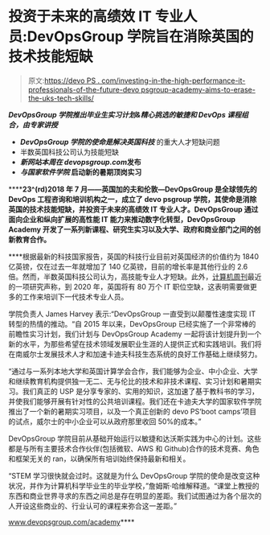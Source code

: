 # 投资于未来的高绩效 IT 专业人员:DevOpsGroup 学院旨在消除英国的技术技能短缺

> 原文:[https://devo PS . com/investing-in-the-high-performance-it-professionals-of-the-future-devo psgroup-academy-aims-to-erase-the-uks-tech-skills/](https://devops.com/investing-in-the-high-performing-it-professionals-of-the-future-devopsgroup-academy-aims-to-eradicate-the-uks-tech-skills-shortage/)

***DevOpsGroup 学院推出毕业生实习计划&精心挑选的敏捷和 DevOps 课程组合，由专家讲授***

*   ***DevOpsGroup 学院的使命是解决英国科技*** 的重大人才短缺问题
*   半数英国科技公司认为技能短缺
*   ***新网站本周在 devopsgroup.com*****发布**
*   *****与国家软件学院*** 启动新的暑期顶岗实习**

******23^(rd)2018 年 7 月——英国加的夫和伦敦—**DevOpsGroup 是全球领先的 DevOps 工程咨询和培训机构之一，成立了 devo psgroup 学院，其使命是消除英国的技术技能短缺，并投资于未来的高绩效 IT 专业人才。DevOpsGroup 通过面向企业和纵向扩展的高性能 IT 能力来推动数字化转型，DevOpsGroup Academy 开发了一系列新课程、研究生实习以及大学、政府和商业部门之间的创新教育合作。****

 ****根据最新的科技国家报告，英国的科技行业目前对英国经济的价值约为 1840 亿英镑，仅在过去一年就增加了 140 亿英镑，目前的增长率是其他行业的 2.6 倍。然而，半数英国科技公司认为，高技能专业人才短缺。此外，[计算机周刊](https://www.computerweekly.com/ehandbook/Salary-Survey-2017-2018-UK-Ireland)最近的一项研究声称，到 2020 年，英国将有 80 万个 IT 职位空缺，这表明需要做更多的工作来培训下一代技术专业人员。

学院负责人 James Harvey 表示:“DevOpsGroup 一直受到以颠覆性速度实现 IT 转型的热情的推动。“自 2015 年以来，DevOpsGroup 已经实施了一个非常棒的前瞻性实习计划，我们计划与 DevOpsGroup Academy 一起将该计划提升到一个新的水平，为那些希望在技术领域发展职业生涯的人提供正式和实践培训。我们将在南威尔士发展技术人才和加速卡迪夫科技生态系统的良好工作基础上继续努力。

“通过与一系列本地大学和英国计算学会合作，我们能够为企业、中小企业、大学和继续教育机构提供独一无二、无与伦比的技术和非技术课程、实习计划和暑期实习。我们真正的 USP 是分享专家的、实用的知识，这加速了基于教科书的学习，并使我们能够开展有针对性的公共培训课程。我们还在卡迪夫大学的国家软件学院推出了一个新的暑期实习项目，以及一个真正创新的 devo PS‘boot camps’项目的试点，威尔士的中小企业可以从政府那里收回 50%的成本。”

DevOpsGroup 学院目前从基础开始运行以敏捷和达沃斯实践为中心的计划。这些都是与所有主要技术合作伙伴(包括微软、AWS 和 Github)合作的技术竞赛、角色和框架无关的 ran，以确保所有培训始终保持最新和相关。

“STEM 学习很快就会过时。这就是为什么 DevOpsGroup 学院的使命是改变这种状况，并作为计算机科学毕业生的毕业学校，”詹姆斯·哈维解释道。“课堂上教授的东西和商业世界寻求的东西之间总是存在明显的差距。我们试图通过为各个层次的人开设这些商业的、行业认可的课程来弥合这一差距。”

www.devopsgroup.com/academy****